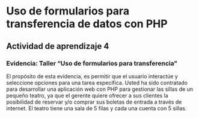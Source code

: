 # Uso de formularios para transferencia de datos con PHP

## Actividad de aprendizaje 4
### Evidencia: Taller “Uso de formularios para transferencia”

El propósito de esta evidencia, es permitir que el usuario interactúe y
seleccione opciones para una tarea específica.
Usted ha sido contratado para desarrollar una aplicación web con PHP para
gestionar las sillas de un pequeño teatro, ya que el gerente quiere ofrecer a sus
clientes la posibilidad de reservar y/o comprar sus boletas de entrada a través
de internet.
El teatro tiene una sala de 5 filas y cada una cuenta con 5 sillas.
